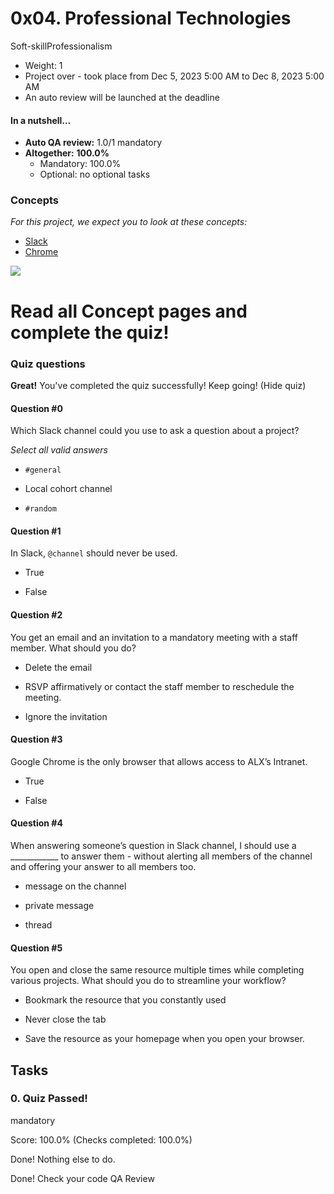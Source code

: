 
# 0x04. Professional Technologies

Soft-skillProfessionalism

-   Weight:  1
-   Project over - took place from  Dec 5, 2023 5:00 AM  to  Dec 8, 2023 5:00 AM
-   An auto review will be launched at the deadline

#### In a nutshell…

-   **Auto QA review:**  1.0/1 mandatory
-   **Altogether:**  **100.0%**
    -   Mandatory: 100.0%
    -   Optional: no optional tasks

### Concepts

_For this project, we expect you to look at these concepts:_

-   [Slack](https://intranet.alxswe.com/concepts/221)
-   [Chrome](https://intranet.alxswe.com/concepts/224)

![](https://s3.amazonaws.com/alx-intranet.hbtn.io/uploads/medias/2020/5/2d3bd90dbd365ede3ceb65a418608862481703cc.jpg?X-Amz-Algorithm=AWS4-HMAC-SHA256&X-Amz-Credential=AKIARDDGGGOUSBVO6H7D%2F20240620%2Fus-east-1%2Fs3%2Faws4_request&X-Amz-Date=20240620T040604Z&X-Amz-Expires=86400&X-Amz-SignedHeaders=host&X-Amz-Signature=cabe78d35f124dfe45ea954eff528198c26cf69f17838f488c0fb40710fbd5a0)

# Read all Concept pages and complete the quiz!

### Quiz questions

**Great!**  You've completed the quiz successfully! Keep going!  (Hide quiz)

#### Question #0

Which Slack channel could you use to ask a question about a project?

_Select all valid answers_

-   `#general`
    
-   Local cohort channel
    
-   `#random`
    

#### Question #1

In Slack,  `@channel`  should never be used.

-   True
    
-   False
    

#### Question #2

You get an email and an invitation to a mandatory meeting with a staff member. What should you do?

-   Delete the email
    
-   RSVP affirmatively or contact the staff member to reschedule the meeting.
    
-   Ignore the invitation
    

#### Question #3

Google Chrome is the only browser that allows access to ALX’s Intranet.

-   True
    
-   False
    

#### Question #4

When answering someone’s question in Slack channel, I should use a ____________ to answer them - without alerting all members of the channel and offering your answer to all members too.

-   message on the channel
    
-   private message
    
-   thread
    

#### Question #5

You open and close the same resource multiple times while completing various projects. What should you do to streamline your workflow?

-   Bookmark the resource that you constantly used
    
-   Never close the tab
    
-   Save the resource as your homepage when you open your browser.
    

## Tasks

### 0. Quiz Passed!

mandatory

Score:  100.0%  (Checks completed: 100.0%)

Done! Nothing else to do.

Done!  Check your code  QA Review